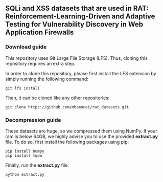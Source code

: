 ## SQLi and XSS datasets that are used in RAT: Reinforcement-Learning-Driven and Adaptive Testing for Vulnerability Discovery in Web Application Firewalls

### Download guide
This repository uses Git Large File Storage (LFS). Thus, cloning this repository requires an extra step.

In order to clone this repository, please first install the LFS extension by simply running the following command:

```
git lfs install
```

Then, it can be cloned like any other repositories:
```
git clone https://github.com/mhamouei/rat_datasets.git
```
### Decompression guide

These datasets are huge, so we compressed them using NumPy.
If your ram is below 64GB, we highly advise you to use the provided **extract.py** file. 
To do so, first install the following packages using pip:
```
pip install numpy
pip install tqdm
```
Finally, run the **extract.py** file:
```
python extract.py
```
